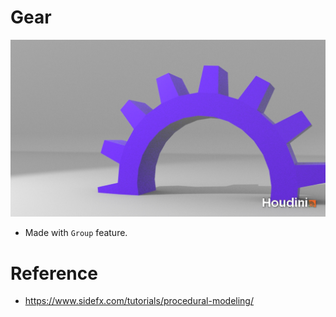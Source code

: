 # Gear
![](./art/art.jpg)

- Made with `Group` feature.

# Reference
- https://www.sidefx.com/tutorials/procedural-modeling/